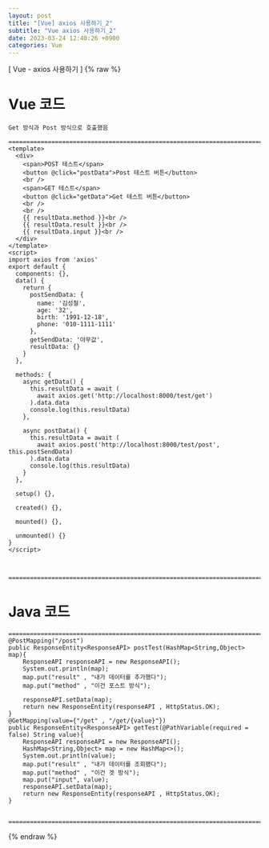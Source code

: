 ```yaml
---
layout: post
title: "[Vue] axios 사용하기_2"
subtitle: "Vue axios 사용하기_2"
date: 2023-03-24 12:40:26 +0900
categories: Vue
---
```

[ Vue - axios 사용하기 ] 
{% raw %}

# Vue 코드
	Get 방식과 Post 방식으로 호출했음

	=================================================================================================================
	<template>
	  <div>
		<span>POST 테스트</span>
		<button @click="postData">Post 테스트 버튼</button>
		<br />
		<span>GET 테스트</span>
		<button @click="getData">Get 테스트 버튼</button>
		<br />
		<br />
		{{ resultData.method }}<br />
		{{ resultData.result }}<br />
		{{ resultData.input }}<br />
	  </div>
	</template>
	<script>
	import axios from 'axios'
	export default {
	  components: {},
	  data() {
		return {
		  postSendData: {
			name: '김성철',
			age: '32',
			birth: '1991-12-18',
			phone: '010-1111-1111'
		  },
		  getSendData: '아무값',
		  resultData: {}
		}
	  },

	  methods: {
		async getData() {
		  this.resultData = await (
			await axios.get('http://localhost:8000/test/get')
		  ).data.data
		  console.log(this.resultData)
		},

		async postData() {
		  this.resultData = await (
			await axios.post('http://localhost:8000/test/post', this.postSendData)
		  ).data.data
		  console.log(this.resultData)
		}
	  },

	  setup() {},

	  created() {},

	  mounted() {},

	  unmounted() {}
	}
	</script>



	=================================================================================================================


# Java 코드

	=================================================================================================================
	@PostMapping("/post")
	public ResponseEntity<ResponseAPI> postTest(HashMap<String,Object> map){
		ResponseAPI responseAPI = new ResponseAPI();
		System.out.println(map);
		map.put("result" , "내가 데이터를 추가했다");
		map.put("method" , "이건 포스트 방식");

		responseAPI.setData(map);
		return new ResponseEntity(responseAPI , HttpStatus.OK);
	}
	@GetMapping(value={"/get" , "/get/{value}"})
	public ResponseEntity<ResponseAPI> getTest(@PathVariable(required = false) String value){
		ResponseAPI responseAPI = new ResponseAPI();
		HashMap<String,Object> map = new HashMap<>();
		System.out.println(value);
		map.put("result" , "내가 데이터를 조회했다");
		map.put("method" , "이건 겟 방식");
		map.put("input", value);
		responseAPI.setData(map);
		return new ResponseEntity(responseAPI , HttpStatus.OK);
	}


	=================================================================================================================
{% endraw %}
